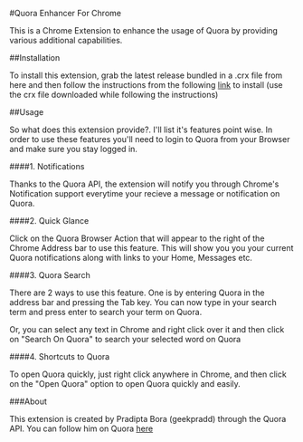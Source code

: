 #Quora Enhancer For Chrome

This is a Chrome Extension to enhance the usage of Quora by providing various additional capabilities.

##Installation

To install this extension, grab the latest release bundled in a .crx file from here and then follow the instructions from the following <a href="http://www.maketecheasier.com/manually-install-extensions-google-chrome/">link</a> to install (use the crx file downloaded while following the instructions)

##Usage

So what does this extension provide?. I'll list it's features point wise. In order to use these features you'll need to login to Quora from your Browser and make sure you stay logged in.

####1. Notifications

Thanks to the Quora API, the extension will notify you through Chrome's Notification support everytime your recieve a message or notification on Quora.

####2. Quick Glance

Click on the Quora Browser Action that will appear to the right of the Chrome Address bar to use this feature. This will show you you your current Quora notifications along with links to your Home, Messages etc.

####3. Quora Search

There are 2 ways to use this feature. One is by entering Quora in the address bar and pressing the Tab key. You can now type in your search term and press enter to search your term on Quora.

Or, you can select any text in Chrome and right click over it and then click on "Search On Quora" to search your selected word on Quora

####4. Shortcuts to Quora

To open Quora quickly, just right click anywhere in Chrome, and then click on the "Open Quora" option to open Quora quickly and easily.

###About

This extension is created by Pradipta Bora (geekpradd) through the Quora API. You can follow him on Quora <a href="https://www.quora.com/Pradipta-Bora-1"> here</a>